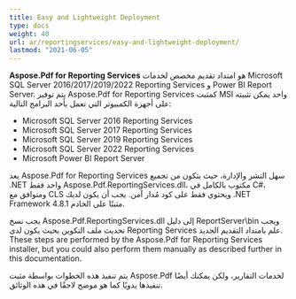 ```yaml
---
title: Easy and Lightweight Deployment
type: docs
weight: 40
url: ar/reportingservices/easy-and-lightweight-deployment/
lastmod: "2021-06-05"
---
```


**Aspose.Pdf for Reporting Services** هو امتداد تقديم مخصص لخدمات Microsoft SQL Server 2016/2017/2019/2022 Reporting Services و Power BI Report Server. يتم توفير Aspose.Pdf for Reporting Services كمثبت MSI واحد يمكن تثبيته على أجهزة الكمبيوتر التي تعمل بأحد البرامج التالية:

- Microsoft SQL Server 2016 Reporting Services  
- Microsoft SQL Server 2017 Reporting Services  
- Microsoft SQL Server 2019 Reporting Services  
- Microsoft SQL Server 2022 Reporting Services  
- Microsoft Power BI Report Server

يعد Aspose.Pdf for Reporting Services سهل النشر والإدارة، حيث يتكون من تجميع .NET واحد فقط Aspose.Pdf.ReportingServices.dll، مكتوب بالكامل في C#، ومتوافق مع CLS ويحتوي فقط على كود مُدار آمن. يجب أن يكون لديك .NET Framework 4.8.1 مثبتًا على الخادم.

يجب نسخ Aspose.Pdf.ReportingServices.dll إلى دليل ReportServer\bin ويجب تحديث ملف التكوين بحيث يكون لدى Reporting Services علم بامتداد التقديم الجديد. These steps are performed by the Aspose.Pdf for Reporting Services installer, but you could also perform them manually as described further in this documentation.

يتم تنفيذ هذه الخطوات بواسطة مثبت Aspose.Pdf لخدمات التقارير، ولكن يمكنك أيضًا تنفيذها يدويًا كما هو موضح لاحقًا في هذه الوثائق.